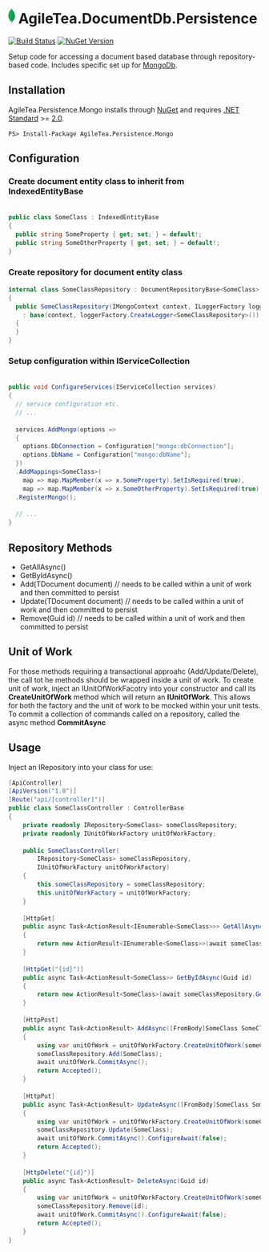 # <img src="src/AgileTea.Persistence.Mongo/NugetIcon.png" alt="drawing" height="30"/> AgileTea.DocumentDb.Persistence

[![Build Status](https://agiletea.visualstudio.com/Agile%20Tea%20Document%20Db%20Persistence/_apis/build/status/agiletea.AgileTea.DocumentDb.Persistence?branchName=master)]()
[![NuGet Version](https://img.shields.io/nuget/v/AgileTea.Persistence.Mongo)](https://www.nuget.org/packages/AgileTea.Persistence.Mongo/)

Setup code for accessing  a document based database through repository-based code. Includes specific set up for [MongoDb][0].

## Installation

AgileTea.Persistence.Mongo installs through [NuGet][1] and requires [.NET Standard][2] >= [2.0][3].

```
PS> Install-Package AgileTea.Persistence.Mongo
```

## Configuration

### Create document entity class to inherit from **IndexedEntityBase**

```csharp

public class SomeClass : IndexedEntityBase
{
  public string SomeProperty { get; set; } = default!;
  public string SomeOtherProperty { get; set; } = default!;
}
```

### Create repository for document entity class
```csharp
internal class SomeClassRepository : DocumentRepositoryBase<SomeClass>, IRepository<SomeClass>
{
  public SomeClassRepository(IMongoContext context, ILoggerFactory loggerFactory)
    : base(context, loggerFactory.CreateLogger<SomeClassRepository>())
  {
  }
}
```
### Setup configuration within IServiceCollection

```csharp

public void ConfigureServices(IServiceCollection services)
{
  // service configuration etc.
  // ...
  
  services.AddMongo(options =>
  {
    options.DbConnection = Configuration["mongo:dbConnection"];
    options.DbName = Configuration["mongo:dbName"];
  })
  .AddMappings<SomeClass>(
    map => map.MapMember(x => x.SomeProperty).SetIsRequired(true),
    map => map.MapMember(x => x.SomeOtherProperty).SetIsRequired(true)
  .RegisterMongo();

  // ...
}
```

## Repository Methods

- GetAllAsync()
- GetByIdAsync()
- Add(TDocument document) // needs to be called within a unit of work and then committed to persist
- Update(TDocument document) // needs to be called within a unit of work and then committed to persist
- Remove(Guid id) // needs to be called within a unit of work and then committed to persist

## Unit of Work

For those methods requiring a transactional approahc (Add/Update/Delete), the call tot he methods should be wrapped inside a unit of work.
To create  unit of work, inject an IUnitOfWorkFacotry into your constructor and call its **CreateUnitOfWork** method which will return an **IUnitOfWork**. 
This allows for both the factory and the unit of work to be mocked within your unit tests.
To commit a collection of commands called on a repository, called the async method **CommitAsync**

## Usage

Inject an IRepository<T> into your class for use:
```csharp
[ApiController]
[ApiVersion("1.0")]
[Route("api/[controller]")]
public class SomeClassController : ControllerBase
{
    private readonly IRepository<SomeClass> someClassRepository;
    private readonly IUnitOfWorkFactory unitOfWorkFactory;

    public SomeClassController(
        IRepository<SomeClass> someClassRepository,
        IUnitOfWorkFactory unitOfWorkFactory)
    {
        this.someClassRepository = someClassRepository;
        this.unitOfWorkFactory = unitOfWorkFactory;
    }

    [HttpGet]
    public async Task<ActionResult<IEnumerable<SomeClass>>> GetAllAsync()
    {
        return new ActionResult<IEnumerable<SomeClass>>(await someClassRepository.GetAllAsync().ConfigureAwait(false));
    }

    [HttpGet("{id}")]
    public async Task<ActionResult<SomeClass>> GetByIdAsync(Guid id)
    {
        return new ActionResult<SomeClass>(await someClassRepository.GetByIdAsync(id).ConfigureAwait(false));
    }

    [HttpPost]
    public async Task<ActionResult> AddAsync([FromBody]SomeClass SomeClass)
    {
        using var unitOfWork = unitOfWorkFactory.CreateUnitOfWork(someClassRepository);
        someClassRepository.Add(SomeClass);
        await unitOfWork.CommitAsync();
        return Accepted();
    }

    [HttpPut]
    public async Task<ActionResult> UpdateAsync([FromBody]SomeClass SomeClass)
    {
        using var unitOfWork = unitOfWorkFactory.CreateUnitOfWork(someClassRepository);
        someClassRepository.Update(SomeClass);
        await unitOfWork.CommitAsync().ConfigureAwait(false);
        return Accepted();
    }

    [HttpDelete("{id}")]
    public async Task<ActionResult> DeleteAsync(Guid id)
    {
        using var unitOfWork = unitOfWorkFactory.CreateUnitOfWork(someClassRepository);
        someClassRepository.Remove(id);
        await unitOfWork.CommitAsync().ConfigureAwait(false);
        return Accepted();
    }
}
```


[0]: https://www.mongodb.com/
[1]: https://www.nuget.org/packages/AgileTea.Persistence.Mongo
[2]: https://docs.microsoft.com/en-us/dotnet/standard/net-standard
[3]: https://github.com/dotnet/standard/blob/master/docs/versions/netstandard2.0.md
